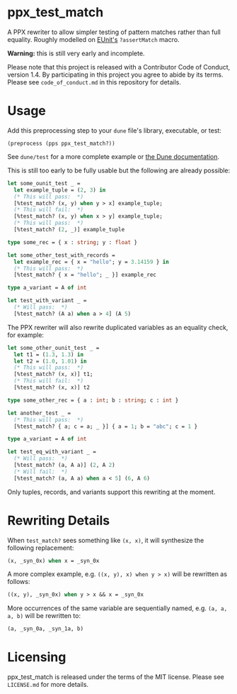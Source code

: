 ppx\_test\_match
=====
A PPX rewriter to allow simpler testing of pattern matches rather than full equality.  Roughly modelled on [EUnit's](http://erlang.org/doc/apps/eunit/chapter.html) `?assertMatch` macro.

**Warning:** this is still very early and incomplete.

Please note that this project is released with a Contributor Code of Conduct, version 1.4. By participating in this project you agree to abide by its terms.  Please see `code_of_conduct.md` in this repository for details.

# Usage
Add this preprocessing step to your `dune` file's library, executable, or test:

```
(preprocess (pps ppx_test_match?))
```

See `dune/test` for a more complete example or [the Dune documentation](https://dune.readthedocs.io/en/stable/concepts.html#preprocessing-spec).

This is still too early to be fully usable but the following are already possible:

```ocaml
let some_ounit_test _ =
  let example_tuple = (2, 3) in
  (* This will pass:  *)
  [%test_match? (x, y) when y > x] example_tuple;
  (* This will fail:  *)
  [%test_match? (x, y) when x > y] example_tuple;
  (* This will pass:  *)
  [%test_match? (2, _)] example_tuple

type some_rec = { x : string; y : float }

let some_other_test_with_records =
  let example_rec = { x = "hello"; y = 3.14159 } in
  (* This will pass:  *)
  [%test_match? { x = "hello"; _ }] example_rec

type a_variant = A of int

let test_with_variant _ =
  (* Will pass:  *)
  [%test_match? (A a) when a > 4] (A 5)
```

The PPX rewriter will also rewrite duplicated variables as an equality check, for example:

```ocaml
let some_other_ounit_test _ =
  let t1 = (1.3, 1.3) in
  let t2 = (1.0, 1.01) in
  (* This will pass:  *)
  [%test_match? (x, x)] t1;
  (* This will fail:  *)
  [%test_match? (x, x)] t2

type some_other_rec = { a : int; b : string; c : int }

let another_test _ =
  (* This will pass:  *)
  [%test_match? { a; c = a; _ }] { a = 1; b = "abc"; c = 1 }

type a_variant = A of int

let test_eq_with_variant _ =
  (* Will pass:  *)
  [%test_match? (a, A a)] (2, A 2)
  (* Will fail:  *)
  [%test_match? (a, A a) when a < 5] (6, A 6)
```

Only tuples, records, and variants support this rewriting at the moment.

# Rewriting Details
When `test_match?` sees something like `(x, x)`, it will synthesize the following replacement:

```ocaml
(x, _syn_0x) when x = _syn_0x
```

A more complex example, e.g. `((x, y), x) when y > x)` will be rewritten as follows:

```ocaml
((x, y), _syn_0x) when y > x && x = _syn_0x
```

More occurrences of the same variable are sequentially named, e.g. `(a, a, a, b)` will be rewritten to:

```ocaml
(a, _syn_0a, _syn_1a, b)
```

# Licensing
ppx\_test\_match is released under the terms of the MIT license.  Please see `LICENSE.md` for more details.

